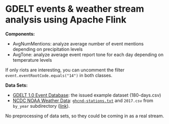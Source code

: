 # GDELT events & weather stream analysis using Apache Flink


__Components:__

- AvgNumMentions: analyze average number of event mentions depending on precipitation levels
- AvgTone: analyze average event report tone for each day depending on temperature levels

If only riots are interesting, you can uncomment the filter `event.eventRootCode.equals("14")` in both classes.


__Data Sets:__

- [GDELT 1.0 Event Database](https://www.gdeltproject.org/data.html#documentation): the issued example dataset (180-days.csv)
- [NCDC NOAA Weather Data](ftp://ftp.ncdc.noaa.gov/pub/data/ghcn/daily/readme.txt): [`ghcnd-stations.txt`](https://www1.ncdc.noaa.gov/pub/data/ghcn/daily/ghcnd-stations.txt) and `2017.csv` from `by_year` subdirectory ([link](https://www1.ncdc.noaa.gov/pub/data/ghcn/daily/)).

No preprocessing of data sets, so they could be coming in as a real stream.

